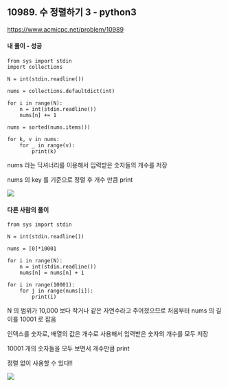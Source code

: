 ## 10989. 수 정렬하기 3 - python3
https://www.acmicpc.net/problem/10989

#### 내 풀이 - 성공
```
from sys import stdin
import collections

N = int(stdin.readline())

nums = collections.defaultdict(int)

for i in range(N):
    n = int(stdin.readline())
    nums[n] += 1

nums = sorted(nums.items())

for k, v in nums:
    for _ in range(v):
        print(k)
```
nums 라는 딕셔너리를 이용해서 입력받은 숫자들의 개수를 저장

nums 의 key 를 기준으로 정렬 후 개수 만큼 print

![](https://images.velog.io/images/jsh5408/post/74b4c2d0-a86d-4389-b5b9-e4a694aad31b/image.png)

#### 다른 사람의 풀이
```
from sys import stdin

N = int(stdin.readline())

nums = [0]*10001

for i in range(N):
    n = int(stdin.readline())
    nums[n] = nums[n] + 1

for i in range(10001):
    for j in range(nums[i]):
        print(i)
```
N 의 범위가 10,000 보다 작거나 같은 자연수라고 주어졌으므로
처음부터 nums 의 길이를 10001 로 잡음

인덱스를 숫자로, 배열의 값은 개수로 사용해서 입력받은 숫자의 개수를 모두 저장

10001 개의 숫자들을 모두 보면서 개수만큼 print

정렬 없이 사용할 수 있다!!

![](https://images.velog.io/images/jsh5408/post/fd8f22a5-948d-4a58-8b07-617cdf76af22/image.png)